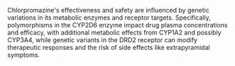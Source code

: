 Chlorpromazine's effectiveness and safety are influenced by genetic variations in its metabolic enzymes and receptor targets. Specifically, polymorphisms in the CYP2D6 enzyme impact drug plasma concentrations and efficacy, with additional metabolic effects from CYP1A2 and possibly CYP3A4, while genetic variants in the DRD2 receptor can modify therapeutic responses and the risk of side effects like extrapyramidal symptoms.